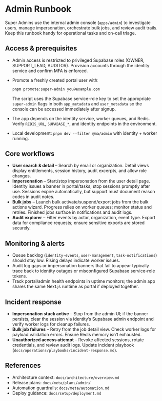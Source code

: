 # Admin Runbook

Super Admins use the internal admin console (`apps/admin`) to investigate users,
manage impersonation, orchestrate bulk jobs, and review audit trails. Keep this
runbook handy for operational tasks and on-call triage.

## Access & prerequisites

- Admin access is restricted to privileged Supabase roles (OWNER, SUPPORT_LEAD,
  AUDITOR). Provision accounts through the identity service and confirm MFA is
  enforced.
- Promote a freshly created portal user with:

  ```bash
  pnpm promote:super-admin you@example.com
  ```

  The script uses the Supabase service-role key to set the appropriate
  `super-admin` flags in both `app_metadata` and `user_metadata` so the console
  can be accessed immediately after signup.
- The app depends on the identity service, worker queues, and Redis. Verify
  `REDIS_URL`, `SUPABASE_*`, and identity endpoints in the environment.
- Local development: `pnpm dev --filter @ma/admin` with identity + worker running.

## Core workflows

- **User search & detail** – Search by email or organization. Detail views display
  entitlements, session history, audit excerpts, and allow role changes.
- **Impersonation** – Start/stop impersonation from the user detail page. Identity
  issues a banner in portal/tasks; stop sessions promptly after use. Sessions
  expire automatically, but support must document reason codes in audit notes.
- **Bulk jobs** – Launch bulk activate/suspend/export jobs from the bulk actions
  wizard. Progress relies on worker queues; monitor status and retries. Finished
  jobs surface in notifications and audit logs.
- **Audit explorer** – Filter events by actor, organization, event type. Export data
  for compliance requests; ensure sensitive exports are stored securely.

## Monitoring & alerts

- Queue backlog (`identity-events`, `user-management`, `task-notifications`) should
  stay low. Rising delays indicate worker issues.
- Audit log gaps or impersonation banners that fail to appear typically trace back
  to identity outages or misconfigured Supabase service-role tokens.
- Track portal/admin health endpoints in uptime monitors; the admin app shares the
  same Next.js runtime as portal if deployed together.

## Incident response

- **Impersonation stuck active** – Stop from the admin UI; if the banner persists,
  clear the session via identity’s Supabase admin endpoint and verify worker logs
  for cleanup failures.
- **Bulk job failures** – Retry from the job detail view. Check worker logs for
  payload validation errors. Ensure Redis memory isn’t exhausted.
- **Unauthorized access attempt** – Revoke affected sessions, rotate credentials,
  and review audit logs. Update incident playbook (`docs/operations/playbooks/incident-response.md`).

## References

- Architecture context: `docs/architecture/overview.md`
- Release plans: `docs/meta/plans/admin/`
- Automation guardrails: `docs/meta/automation.md`
- Deploy guidance: `docs/setup/deployment.md`
